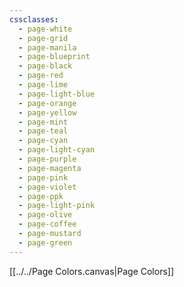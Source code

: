 ```yaml
---
cssclasses:
  - page-white
  - page-grid
  - page-manila
  - page-blueprint
  - page-black
  - page-red
  - page-lime
  - page-light-blue
  - page-orange
  - page-yellow
  - page-mint
  - page-teal
  - page-cyan
  - page-light-cyan
  - page-purple
  - page-magenta
  - page-pink
  - page-violet
  - page-ppk
  - page-light-pink
  - page-olive
  - page-coffee
  - page-mustard
  - page-green
---
```

[[../../Page Colors.canvas|Page Colors]]